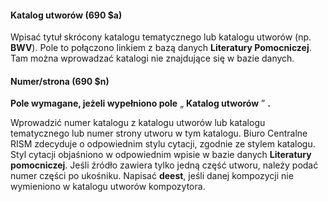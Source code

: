 #### Katalog utworów (690 $a)

Wpisać tytuł skrócony katalogu tematycznego lub katalogu utworów (np. **BWV**). Pole to połączono linkiem z bazą danych **Literatury Pomocniczej**. Tam można wprowadzać katalogi nie znajdujące się w bazie danych.

#### Numer/strona (690 $n)

**Pole wymagane, jeżeli wypełniono pole** „ **Katalog utworów** ” **.**

Wprowadzić numer katalogu z katalogu utworów lub katalogu tematycznego lub numer strony utworu w tym katalogu. Biuro Centralne RISM zdecyduje o odpowiednim stylu cytacji, zgodnie ze stylem katalogu. Styl cytacji objaśniono w odpowiednim wpisie w bazie danych **Literatury pomocniczej**. Jeśli źródło zawiera tylko jedną część utworu, należy podać numer części po ukośniku. Napisać **deest**, jeśli danej kompozycji nie wymieniono w katalogu utworów kompozytora.

